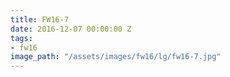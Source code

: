 ```yaml
---
title: FW16-7
date: 2016-12-07 00:00:00 Z
tags:
- fw16
image_path: "/assets/images/fw16/lg/fw16-7.jpg"
---
```


